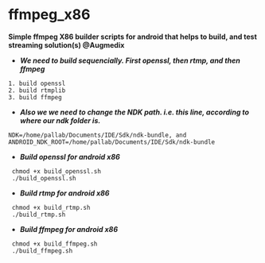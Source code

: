 # ffmpeg_x86
****Simple ffmpeg X86 builder scripts for android that helps to build, and test streaming solution(s) @Augmedix****

- ***We need to build sequencially. First openssl, then rtmp, and then ffmpeg***
```
1. build openssl
2. build rtmplib
3. build ffmpeg
```

- ***Also we we need to change the NDK path. i.e. this line, according to where our ndk folder is.***
```
NDK=/home/pallab/Documents/IDE/Sdk/ndk-bundle, and
ANDROID_NDK_ROOT=/home/pallab/Documents/IDE/Sdk/ndk-bundle
```
- ***Build openssl for android x86***
```
 chmod +x build_openssl.sh
 ./build_openssl.sh
```

- ***Build rtmp for android x86***
```
 chmod +x build_rtmp.sh
 ./build_rtmp.sh
```

- ***Build ffmpeg for android x86***
```
 chmod +x build_ffmpeg.sh
 ./build_ffmpeg.sh
```


